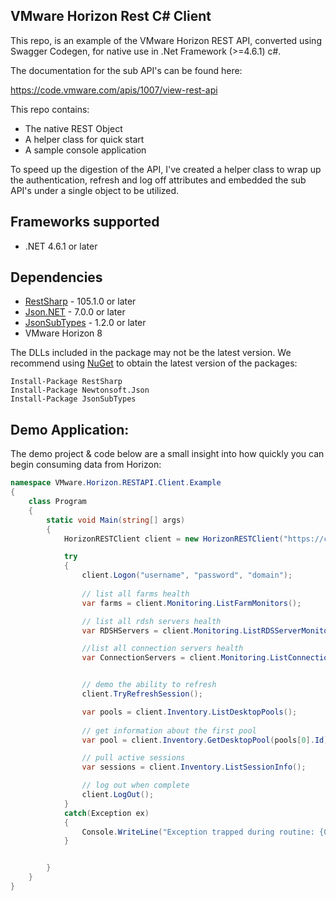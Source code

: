 ## VMware Horizon Rest C# Client

This repo, is an example of the VMware Horizon REST API, converted using Swagger Codegen, for native use in .Net Framework (>=4.6.1) c#. 

The documentation for the sub API's can be found here: 

https://code.vmware.com/apis/1007/view-rest-api

This repo contains:

- The native REST Object
- A helper class for quick start
- A sample console application

To speed up the digestion of the API, I've created a helper class to wrap up the authentication, refresh and log off attributes and embedded the sub API's under a single object to be utilized.


<a name="frameworks-supported"></a>
## Frameworks supported
- .NET 4.6.1 or later

<a name="dependencies"></a>
## Dependencies
- [RestSharp](https://www.nuget.org/packages/RestSharp) - 105.1.0 or later
- [Json.NET](https://www.nuget.org/packages/Newtonsoft.Json/) - 7.0.0 or later
- [JsonSubTypes](https://www.nuget.org/packages/JsonSubTypes/) - 1.2.0 or later
- VMware Horizon 8

The DLLs included in the package may not be the latest version. We recommend using [NuGet](https://docs.nuget.org/consume/installing-nuget) to obtain the latest version of the packages:
```
Install-Package RestSharp
Install-Package Newtonsoft.Json
Install-Package JsonSubTypes
```


## Demo Application:

The demo project & code below are a small insight into how quickly you can begin consuming data from Horizon:

``` c#
namespace VMware.Horizon.RESTAPI.Client.Example
{
    class Program
    {
        static void Main(string[] args)
        {
            HorizonRESTClient client = new HorizonRESTClient("https://connectionserver.domain.local/rest");

            try
            {
                client.Logon("username", "password", "domain");
                
                // list all farms health
                var farms = client.Monitoring.ListFarmMonitors();

                // list all rdsh servers health
                var RDSHServers = client.Monitoring.ListRDSServerMonitors();

                //list all connection servers health
                var ConnectionServers = client.Monitoring.ListConnectionServerMonitors();


                // demo the ability to refresh
                client.TryRefreshSession();

                var pools = client.Inventory.ListDesktopPools();
                
                // get information about the first pool
                var pool = client.Inventory.GetDesktopPool(pools[0].Id);

                // pull active sessions
                var sessions = client.Inventory.ListSessionInfo();

                // log out when complete
                client.LogOut();
            }
            catch(Exception ex)
            {
                Console.WriteLine("Exception trapped during routine: {0}", ex.ToString());
            }


        }
    }
}
```
